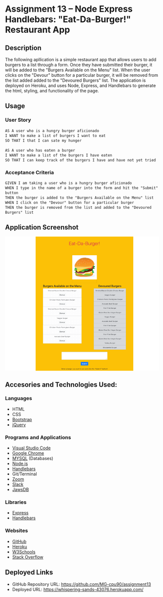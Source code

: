# Assignment 13 – Node Express Handlebars: "Eat-Da-Burger!" Restaurant App

## Description
The following apllication is a simple restaurant app that allows users to add burgers to a list through a form. Once they have submitted their burger, it will be added to the "Burgers Available on the Menu" list. When the user clicks on the "Devour" button for a particular burger, it will be removed from the list added added to the "Devoured Burgers" list. The application is deployed on Heroku, and uses Node, Express, and Handlebars to generate the html, styling, and functionality of the page.

## Usage
### User Story

```
AS A user who is a hungry burger aficionado
I WANT to make a list of burgers I want to eat
SO THAT I that I can sate my hunger

AS A user who has eaten a burger
I WANT to make a list of the burgers I have eaten
SO THAT I can keep track of the burgers I have and have not yet tried
```

### Acceptance Criteria

```
GIVEN I am taking a user who is a hungry burger aficionado
WHEN I type in the name of a burger into the form and hit the "Submit" button
THEN the burger is added to the "Burgers Available on the Menu" list
WHEN I click on the "Devour" button for a particular burger
THEN the burger is removed from the list and added to the "Devoured Burgers" list
```

## Application Screenshot

![alt text](./public/assets/img/assignment13-screenshot.png "Assignment 13 Screen Shot")

## Accesories and Technologies Used:
### Languages
* HTML
* CSS
* [Bootstrap](https://getbootstrap.com/)
* [jQuery](https://jquery.com/)

### Programs and Applications
* [Visual Studio Code](https://code.visualstudio.com/)
* [Google Chrome](http://www.google.com/chrome)
* [MYSQL](https://www.mysql.com/) (Databases)
* [Node.js](https://nodejs.org/en/)
* [Handlebars](https://handlebarsjs.com/)
* Git/Terminal
* [Zoom](http://www.zoom.us/)
* [Slack](https://slack.com/intl/en-ca/)
* [JawsDB](https://devcenter.heroku.com/articles/jawsdb)

### Libraries
* [Express](https://expressjs.com/)
* [Handlebars](https://handlebarsjs.com/)

### Websites
* [GitHub](https://github.com/)
* [Heroku](https://www.heroku.com/)
* [W3Schools](https://www.w3schools.com/)
* [Stack Overflow](https://stackoverflow.com/)

## Deployed Links
* GitHub Repository URL: https://github.com/MG-cpu90/assignment13
* Deployed URL: https://whispering-sands-43076.herokuapp.com/